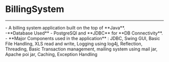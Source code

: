 # BillingSystem
<hr>
- A billing system application built on the top of **Java**. <br>
-**Database Used** - PostgreSQl and **JDBC** for **DB Connectivity**.
- **Major Components used in the application** : JDBC, Swing GUI, Basic File Handling, XLS read and write, Logging using log4j, Reflection, Threading, Basic Transaction management, mailing system using mail jar, Apache poi jar, Caching, Exception Handling 
